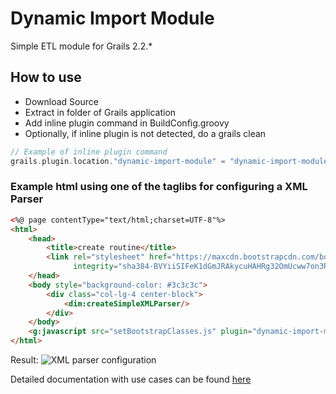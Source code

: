 # Dynamic Import Module
Simple ETL module for Grails 2.2.*

## How to use
  - Download Source
  - Extract in folder of Grails application
  - Add inline plugin command in BuildConfig.groovy
  - Optionally, if inline plugin is not detected, do a grails clean

```groovy
// Example of inline plugin command
grails.plugin.location."dynamic-import-module" = "dynamic-import-module-master"
```

### Example html using one of the taglibs for configuring a XML Parser
```html
<%@ page contentType="text/html;charset=UTF-8"%>
<html>
	<head>
		<title>create routine</title>
		<link rel="stylesheet" href="https://maxcdn.bootstrapcdn.com/bootstrap/3.3.7/css/bootstrap.min.css"
			  integrity="sha384-BVYiiSIFeK1dGmJRAkycuHAHRg32OmUcww7on3RYdg4Va+PmSTsz/K68vbdEjh4u" crossorigin="anonymous">
	</head>
	<body style="background-color: #3c3c3c">
		<div class="col-lg-4 center-block">
			<dim:createSimpleXMLParser/>
		</div>
	</body>
	<g:javascript src="setBootstrapClasses.js" plugin="dynamic-import-module"/>
</html>
```
Result:
![XML parser configuration](https://i.imgur.com/n58E4e1.png "XML parser configuration")


Detailed documentation with use cases can be found [here](https://github.com/s4ndru/dynamic-import-module/blob/master/misc/Dynamic_Import_Module.pdf)

